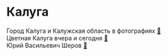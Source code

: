# Калуга

Город Калуга и Калужская область в фотографиях [&#128279;]( http://gorod.kaluga.ru/ ) </br>
Цветная Калуга вчера и сегодня [&#128279;]( http://kaluga-history.ru/ ) </br>
Юрий Васильевич Шеров [&#128279;]( http://sherov.bos.ru/index.htm ) </br>

